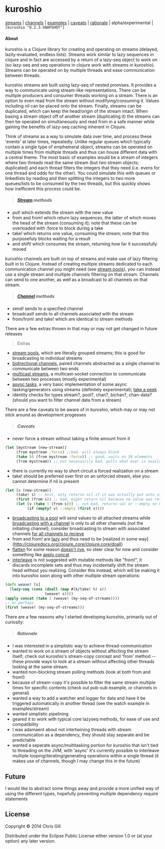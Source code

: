 # kuroshio

[streams](#stream-methods) | [channels](#channel-methods) | [examples](/examples/) | [caveats](#caveats) | [rationale](#rationale) | alpha/experimental | ``` [kuroshio "0.2.3-SNAPSHOT"] ```

#### About
kuroshio is a Clojure library for creating and operating on streams (delayed, lazily-evaluated, endless lists). Streams work similar to lazy sequences in clojure and in fact are accessed by a return of a lazy-seq object to work on (so lazy-seq and seq operations in clojure work with streams in kuroshio). Streams can be operated on by multiple threads and ease communication between threads.

kuroshio streams are built using lazy-seq of nested promises. It provides a way to communicate using stream-like representations. There can be multiple producers and consumer threads working on a stream. There is an option to even read from the stream without modifying/consuming it. Values including nil can be placed onto the stream. Finally, streams can be duplicated, which can keep the head/origin of the stream intact. When basing a stream object off of another stream (duplicating it) the streams can then be operated on simultaneously and read from in a safe manner while gaining the benefits of lazy-seq caching inherent in Clojure.  

Think of streams as a way to simulate data over time, and process these 'events' at later times, repeatedly. Unlike regular queues which typically contain a single type of emphemeral object, streams can be operated on multiple times from multiple threads and thus can house different data with a central theme. The most basic of examples would be a stream of integers where two threads read the same stream (but two stream objects; duplicated) and each thread filters the integers that they need (i.e. evens for one thread and odds for the other). You could simulate this with queues or linkedlists by reading and then splitting the integers to two more queues/lists to be consumed by the two threads, but this quickly shows how inefficient this process could be.

> ##### [Stream](https://github.com/viperscape/kuroshio/blob/master/examples/stream.clj) methods
- put! which extends the stream with the new value
- from and from! which return lazy sequences, the latter of which moves the head of the stream (consuming it); note that these can be overloaded with :force to block during a take
- take! which returns one value, consuming the stream; note that this purposefuly blocks waiting for a result
- and shift! which consumes the stream, returning how far it successfully moved

kuroshio channels are built on top of streams and make use of lazy filtering built in to Clojure. Instead of creating multiple streams dedicated to each communication channel you might need (see [stream pools](https://github.com/viperscape/kuroshio/blob/master/examples/pool.clj)), you can instead use a single stream and multiple channels filtering on that stream. Channels can send to one another, as well as a broadcast to all channels on that stream.

> ##### [Channel](https://github.com/viperscape/kuroshio/blob/master/examples/chan.clj) methods
-  send! sends to a specified channel
-  broadcast! sends to all channels associated with the stream
-  from/from! and take! which are identical to stream methods

There are a few extras thrown in that may or may not get changed in future releases

> Extras
- [stream pools](https://github.com/viperscape/kuroshio/blob/master/examples/pool.clj), which are literally grouped streams; this is good for broadcasting to individual streams
- [bidirectional channels](https://github.com/viperscape/kuroshio/blob/master/examples/bichan-example.clj), paired channels abstracted as a single channel to communicate between two ends
- [multicast streams](https://github.com/viperscape/kuroshio/blob/master/src/kuroshio/multi.clj), a multicast-socket connection to communicate between two processes (mostly experimental)
- [async tasks](https://github.com/viperscape/kuroshio/blob/master/src/kuroshio/async.clj), a very basic implementation of some async tasking/generators using streams (definitely experimental); [take a peek](https://github.com/viperscape/kuroshio/blob/master/examples/async.clj)
- identity checks for types stream?, pool?, chan?, bichan?, chan-data? (should you want to filter channel data from a stream)

There are a few caveats to be aware of in kuroshio, which may or may not stick around as development progesses

> ##### Caveats
- never force a stream without taking a finite amount from it
```clojure
(let [mystream (new-stream)]
     (from mystream :force) ;;bad, will always block
     (take 50 (from mystream :force)) ;; good, waits on 50 elements
     (from mystream)) ;; not necessarily bad, pulls what ever is available, does not force/block
```
- there is currently no way to short circuit a forced realization on a stream
- take! should be preferred over first on an unforced stream, else you cannot determine if nil is present
``` clojure
(let [s (new-stream)]
     (take! s) ;; best, only returns nil if it was actuslly put onto stream but will block waiting for it
     (first (from s)) ;; bad, might return nil because no value was retrieved, not because nil was present
     (let [v (take 1 (from s))] ;; not bad, returns val or ::empty so nil values are evident and doesn't block
     	  (if (empty? v) ::empty (first v))))
```
- [broadcasting to a pool](https://github.com/viperscape/kuroshio/blob/master/examples/pool.clj#L12) will send values to all attached streams while [broadcasting with a channel](https://github.com/viperscape/kuroshio/blob/master/examples/example.clj#L40) is only to all other channels (not the initiating channel); consider broadcasting to stream with associated channels [for all channels to recieve](https://github.com/viperscape/kuroshio/blob/master/examples/chan.clj#L45)
- from and from! are [lazy](https://github.com/viperscape/kuroshio/blob/master/examples/example.clj#L51) and thus need to be [realized in some way] (http://clojuredocs.org/clojure_core/clojure.core/doall)
- [flatten](http://clojuredocs.org/clojure_core/clojure.core/flatten) for some reason [doesn't jive](https://github.com/viperscape/kuroshio/issues/1), so steer clear for now and consider something like [apply concat](https://github.com/viperscape/kuroshio/issues/1#issuecomment-44845506)
- [interleave](http://clojuredocs.org/clojure_core/clojure.core/interleave) is not suggested with mutable methods like "from!", it discards incomplete sets and thus may incidentally shift the stream head without you realizing. Consider this instead, which will be making it into kuroshio soon along with other multiple stream operations:
```clojure
(defn weave! [s]
  (lazy-seq (cons (doall (map #(k/take! %) s))
                  (weave! s))))
(apply concat (take 2 (weave! (my-seq-of-streams))))
;; or perhaps
(first (weave! (my-seq-of-streams)))
```

There are a few reasons why I started developing kuroshio, primarily out of curiosity:

> ##### Rationale
- I was interested in a simplistic way to achieve thread-communication
- wanted to work on a stream of objects without affecting the stream itself; check out kuroshio's stream-copy concept and 'from' method -- these provide ways to look at a stream without affecting other threads looking at the same stream. 
- wanted non-blocking stream polling methods (look at both from and from!)
- because of stream-copy it's possible to filter the same stream multiple times for specific contents (check out pub-sub example, or channels in general)
- wanted a way to add a watcher and logger for data and have it be triggered automatically in another thread (see the watch example in examples/stream)
- wanted simplistic pipelining
- geared it to work with typical core lazyseq methods, for ease of use and compatibility
- I was adamaent about not intertwining threads with stream communication as a dependency, they should stay separate and be predictable
- wanted a seperate async/multitasking portion for kuroshio that isn't tied to threading on the JVM, with 'async' it's currently possible to interleave multiple looping/iterating/generating operations within a single thread (it makes use of channels, though I may change this in the future)

## Future

I would like to abstract some things away and provide a more unified way of using the different types, hopefully preventing multiple dependency require statements

## License

Copyright © 2014 Chris Gill

Distributed under the Eclipse Public License either version 1.0 or (at
your option) any later version.
